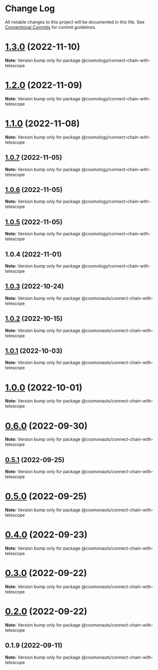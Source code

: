 # Change Log

All notable changes to this project will be documented in this file.
See [Conventional Commits](https://conventionalcommits.org) for commit guidelines.

# [1.3.0](https://github.com/cosmology-tech/create-cosmos-app/compare/@cosmology/connect-chain-with-telescope@1.2.0...@cosmology/connect-chain-with-telescope@1.3.0) (2022-11-10)

**Note:** Version bump only for package @cosmology/connect-chain-with-telescope





# [1.2.0](https://github.com/cosmology-tech/create-cosmos-app/compare/@cosmology/connect-chain-with-telescope@1.1.0...@cosmology/connect-chain-with-telescope@1.2.0) (2022-11-09)

**Note:** Version bump only for package @cosmology/connect-chain-with-telescope





# [1.1.0](https://github.com/cosmology-tech/create-cosmos-app/compare/@cosmology/connect-chain-with-telescope@1.0.7...@cosmology/connect-chain-with-telescope@1.1.0) (2022-11-08)

**Note:** Version bump only for package @cosmology/connect-chain-with-telescope





## [1.0.7](https://github.com/cosmology-tech/create-cosmos-app/compare/@cosmology/connect-chain-with-telescope@1.0.6...@cosmology/connect-chain-with-telescope@1.0.7) (2022-11-05)

**Note:** Version bump only for package @cosmology/connect-chain-with-telescope





## [1.0.6](https://github.com/cosmology-tech/create-cosmos-app/compare/@cosmology/connect-chain-with-telescope@1.0.5...@cosmology/connect-chain-with-telescope@1.0.6) (2022-11-05)

**Note:** Version bump only for package @cosmology/connect-chain-with-telescope





## [1.0.5](https://github.com/cosmology-tech/create-cosmos-app/compare/@cosmology/connect-chain-with-telescope@1.0.4...@cosmology/connect-chain-with-telescope@1.0.5) (2022-11-05)

**Note:** Version bump only for package @cosmology/connect-chain-with-telescope





## 1.0.4 (2022-11-01)

**Note:** Version bump only for package @cosmology/connect-chain-with-telescope





## [1.0.3](https://github.com/cosmology-tech/create-cosmos-app/compare/@cosmonauts/connect-chain-with-telescope@1.0.2...@cosmonauts/connect-chain-with-telescope@1.0.3) (2022-10-24)

**Note:** Version bump only for package @cosmonauts/connect-chain-with-telescope





## [1.0.2](https://github.com/cosmology-tech/create-cosmos-app/compare/@cosmonauts/connect-chain-with-telescope@1.0.1...@cosmonauts/connect-chain-with-telescope@1.0.2) (2022-10-15)

**Note:** Version bump only for package @cosmonauts/connect-chain-with-telescope





## [1.0.1](https://github.com/cosmology-tech/create-cosmos-app/compare/@cosmonauts/connect-chain-with-telescope@1.0.0...@cosmonauts/connect-chain-with-telescope@1.0.1) (2022-10-03)

**Note:** Version bump only for package @cosmonauts/connect-chain-with-telescope





# [1.0.0](https://github.com/cosmology-tech/create-cosmos-app/compare/@cosmonauts/connect-chain-with-telescope@0.6.0...@cosmonauts/connect-chain-with-telescope@1.0.0) (2022-10-01)

**Note:** Version bump only for package @cosmonauts/connect-chain-with-telescope





# [0.6.0](https://github.com/cosmology-tech/create-cosmos-app/compare/@cosmonauts/connect-chain-with-telescope@0.5.1...@cosmonauts/connect-chain-with-telescope@0.6.0) (2022-09-30)

**Note:** Version bump only for package @cosmonauts/connect-chain-with-telescope





## [0.5.1](https://github.com/cosmology-tech/create-cosmos-app/compare/@cosmonauts/connect-chain-with-telescope@0.5.0...@cosmonauts/connect-chain-with-telescope@0.5.1) (2022-09-25)

**Note:** Version bump only for package @cosmonauts/connect-chain-with-telescope





# [0.5.0](https://github.com/cosmology-tech/create-cosmos-app/compare/@cosmonauts/connect-chain-with-telescope@0.4.0...@cosmonauts/connect-chain-with-telescope@0.5.0) (2022-09-25)

**Note:** Version bump only for package @cosmonauts/connect-chain-with-telescope





# [0.4.0](https://github.com/cosmology-tech/create-cosmos-app/compare/@cosmonauts/connect-chain-with-telescope@0.3.0...@cosmonauts/connect-chain-with-telescope@0.4.0) (2022-09-23)

**Note:** Version bump only for package @cosmonauts/connect-chain-with-telescope





# [0.3.0](https://github.com/cosmology-tech/create-cosmos-app/compare/@cosmonauts/connect-chain-with-telescope@0.2.0...@cosmonauts/connect-chain-with-telescope@0.3.0) (2022-09-22)

**Note:** Version bump only for package @cosmonauts/connect-chain-with-telescope





# [0.2.0](https://github.com/cosmology-tech/create-cosmos-app/compare/@cosmonauts/connect-chain-with-telescope@0.1.9...@cosmonauts/connect-chain-with-telescope@0.2.0) (2022-09-22)

**Note:** Version bump only for package @cosmonauts/connect-chain-with-telescope





## 0.1.9 (2022-09-11)

**Note:** Version bump only for package @cosmonauts/connect-chain-with-telescope

